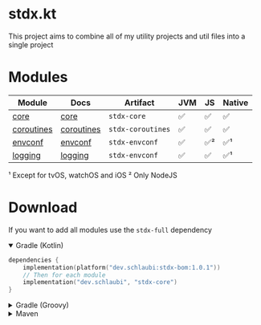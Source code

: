 # stdx.kt

This project aims to combine all of my utility projects and util files into a single project

# Modules

| Module                   | Docs                                                 | Artifact          | JVM | JS  | Native |
|--------------------------|------------------------------------------------------|-------------------|-----|-----|--------|
| [core](core)             | [core](https://stdx.schlau.bi/stdx-core)             | `stdx-core`       | ✅   | ✅   | ✅      |
| [coroutines](coroutines) | [coroutines](https://stdx.schlau.bi/stdx-coroutines) | `stdx-coroutines` | ✅   | ✅   | ✅      |
| [envconf](envconf)       | [envconf](https://stdx.schlau.bi/stdx-envconf)       | `stdx-envconf`    | ✅   | ✅²  | ✅¹     |
| [logging](logging)       | [logging](https://stdx.schlau.bi/stdx-logging)       | `stdx-envconf`    | ✅   | ✅   | ✅¹     |

¹ Except for tvOS, watchOS and iOS
² Only NodeJS

# Download

If you want to add all modules use the `stdx-full` dependency

<details open>
<summary>Gradle (Kotlin)</summary>

```kotlin
dependencies {
    implementation(platform("dev.schlaubi:stdx-bom:1.0.1"))
    // Then for each module
    implementation("dev.schlaubi", "stdx-core")
}
```

</details>

<details>
<summary>Gradle (Groovy)</summary>

```groovy
dependencies {
    implementation platform("dev.schlaubi:stdx-bom:1.0.1")
    // Then for each module
    implementation 'dev.schlaubi:stdx-core'
}
```

</details>

<details>
<summary>Maven</summary>

```xml

<project>
    <dependencies>
        <dependency>
            <groupId>dev.schlaubi</groupId>
            <!--core or any other module -->
            <artifactId>stdx-core-jvm</artifactId>
            <version>1.0.1</version>
        </dependency>
    </dependencies>
</project>
```

</details>

